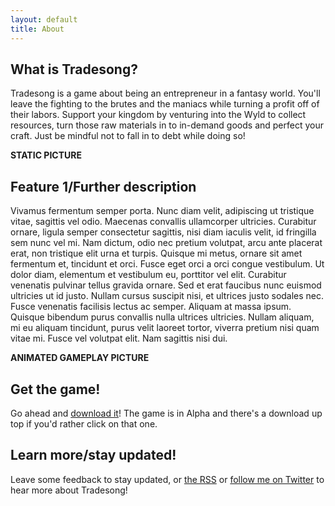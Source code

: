 ```yaml
---
layout: default
title: About
---
```


## What is Tradesong?

Tradesong is a game about being an entrepreneur in a fantasy world. You'll leave the fighting to the brutes and the maniacs while turning a profit off of their labors. Support your kingdom by venturing into the Wyld to collect resources, turn those raw materials in to in-demand goods and perfect your craft. Just be mindful not to fall in to debt while doing so!

**STATIC PICTURE**

## Feature 1/Further description

Vivamus fermentum semper porta. Nunc diam velit, adipiscing ut tristique vitae, sagittis vel odio. Maecenas convallis ullamcorper ultricies. Curabitur ornare, ligula semper consectetur sagittis, nisi diam iaculis velit, id fringilla sem nunc vel mi. Nam dictum, odio nec pretium volutpat, arcu ante placerat erat, non tristique elit urna et turpis. Quisque mi metus, ornare sit amet fermentum et, tincidunt et orci. Fusce eget orci a orci congue vestibulum. Ut dolor diam, elementum et vestibulum eu, porttitor vel elit. Curabitur venenatis pulvinar tellus gravida ornare. Sed et erat faucibus nunc euismod ultricies ut id justo. Nullam cursus suscipit nisi, et ultrices justo sodales nec. Fusce venenatis facilisis lectus ac semper. Aliquam at massa ipsum. Quisque bibendum purus convallis nulla ultrices ultricies. Nullam aliquam, mi eu aliquam tincidunt, purus velit laoreet tortor, viverra pretium nisi quam vitae mi. Fusce vel volutpat elit. Nam sagittis nisi dui.

**ANIMATED GAMEPLAY PICTURE**

## Get the game!

Go ahead and [download it](#)! The game is in Alpha and there's a download up top if you'd rather click on that one.

## Learn more/stay updated!

Leave some feedback to stay updated, or [the RSS](#) or [follow me on Twitter](http://twitter.com/icbat) to hear more about Tradesong!
